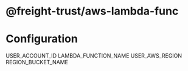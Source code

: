 # @freight-trust/aws-lambda-func

# Configuration

USER_ACCOUNT_ID LAMBDA_FUNCTION_NAME USER_AWS_REGION REGION_BUCKET_NAME
